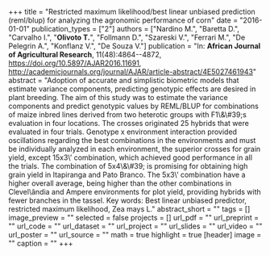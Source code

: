 +++
title = "Restricted maximum likelihood/best linear unbiased prediction (reml/blup) for analyzing the agronomic performance of corn"
date = "2016-01-01"
publication_types = ["2"]
authors = ["Nardino M.", "Baretta D.", "Carvalho I.", "**Olivoto T.**", "Follmann D.", "Szareski V.", "Ferrari M.", "De Pelegrin A.", "Konflanz V.", "De Souza V."]
publication = "In: **African Journal of Agricultural Research**, 11(48):4864--4872, https://doi.org/10.5897/AJAR2016.11691, http://academicjournals.org/journal/AJAR/article-abstract/4E5027461943"
abstract = "Adoption of accurate and simplistic biometric models that estimate variance components, predicting genotypic effects are desired in plant breeding. The aim of this study was to estimate the variance components and predict genotypic values by REML/BLUP for combinations of maize inbred lines derived from two heterotic groups with F1\\&\\#39;s evaluation in four locations. The crosses originated 25 hybrids that were evaluated in four trials. Genotype x environment interaction provided oscillations regarding the best combinations in the environments and must be individually analyzed in each environment, the superior crosses for grain yield, except 15x3\\&rsquo; combination, which achieved good performance in all the trials. The combination of 5x4\\&\\#39; is promising for obtaining high grain yield in Itapiranga and Pato Branco. The 5x3\\&rsquo; combination have a higher overall average, being higher than the other combinations in Clevel\\&acirc;ndia and Ampere environments for plot yield, providing hybrids with fewer branches in the tassel. Key words: Best linear unbiased predictor, restricted maximum likelihood, Zea mays L."
abstract_short = ""
tags = []
image_preview = ""
selected = false
projects = []
url_pdf = ""
url_preprint = ""
url_code = ""
url_dataset = ""
url_project = ""
url_slides = ""
url_video = ""
url_poster = ""
url_source = ""
math = true
highlight = true
[header]
image = ""
caption = ""
+++
